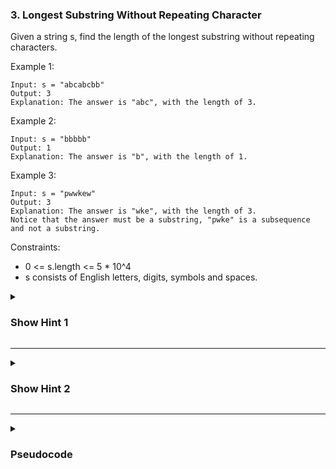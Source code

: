 ### 3. Longest Substring Without Repeating Character

Given a string s, find the length of the longest substring without repeating characters.

Example 1:
```
Input: s = "abcabcbb"
Output: 3
Explanation: The answer is "abc", with the length of 3.
```
Example 2:
```
Input: s = "bbbbb"
Output: 1
Explanation: The answer is "b", with the length of 1.
```
Example 3:
```
Input: s = "pwwkew"
Output: 3
Explanation: The answer is "wke", with the length of 3.
Notice that the answer must be a substring, "pwke" is a subsequence and not a substring.
```

Constraints:

- 0 <= s.length <= 5 * 10^4
- s consists of English letters, digits, symbols and spaces.

<details>
  <summary><h3>Show Hint 1</h3></summary>
  <p>Use of both Hashtabla and sliding window will make it easy. And also have another pointer to keep track of length of window.</p>
</details>

---
<details>
  <summary><h3>Show Hint 2</h3></summary>
  <p>Check hastable if character exists if not then max the result or else if string at index is less than l pointer then max the result else make l to last occurence of s at index.</p>
</details>

---
<details>
  <summary><h3>Pseudocode</h3></summary>
  <pre>
    exists -> hashtable()
    l -> 0
    res -> 0
    for r -> 0 to s.length
      if s.atIndex(r) not in hashtable.keys() then res -> maximum(res, r - l + 1)
      else
        if hashtable[s.atIndex(r)] is lessThan l then res -> maximum(res, r- l + 1)
        else
          l -> hashtable[s.atIndex(r)]
    return res
  </pre>
</details>
